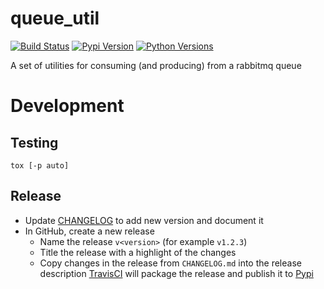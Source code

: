 queue_util
==========
[![Build Status](https://travis-ci.org/EDITD/queue_util.svg?branch=master)](https://travis-ci.org/EDITD/queue_util)
[![Pypi Version](https://img.shields.io/pypi/v/queue_util.svg)](https://pypi.org/project/queue_util/)
[![Python Versions](https://img.shields.io/pypi/pyversions/queue_util.svg)](https://pypi.org/project/queue_util/)

A set of utilities for consuming (and producing) from a rabbitmq queue


# Development
## Testing
```
tox [-p auto]
```

## Release
* Update [CHANGELOG](CHANGELOG.md) to add new version and document it
* In GitHub, create a new release
  * Name the release `v<version>` (for example `v1.2.3`)
  * Title the release with a highlight of the changes
  * Copy changes in the release from `CHANGELOG.md` into the release description
[TravisCI](https://travis-ci.org/EDITD/queue_util) will package the release and publish it to [Pypi](https://pypi.org/project/queue_util/)
